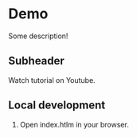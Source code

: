 # Demo

Some description!

## Subheader

Watch tutorial on Youtube.

## Local development

1. Open index.htlm in your browser.

